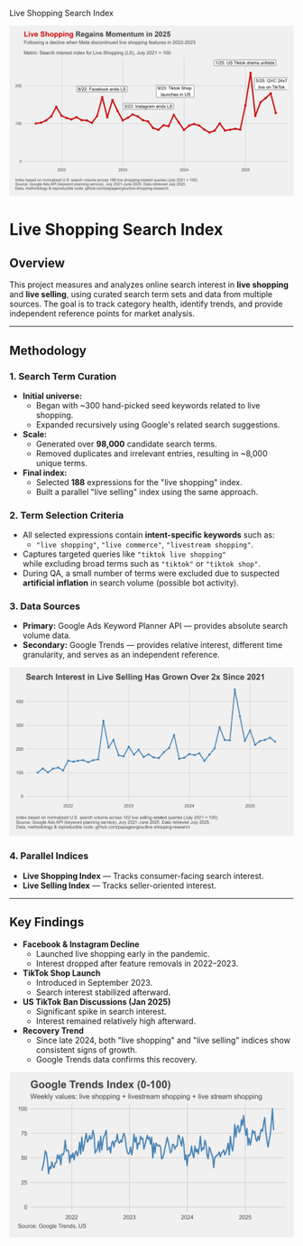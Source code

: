 Live Shopping Search Index


![Live Shopping Index](graphs/live_shopping_annot_600dpi.png)

# Live Shopping Search Index

## Overview
This project measures and analyzes online search interest in **live shopping** and **live selling**, using curated search term sets and data from multiple sources. The goal is to track category health, identify trends, and provide independent reference points for market analysis.

---

## Methodology

### 1. Search Term Curation
- **Initial universe:**
  - Began with ~300 hand-picked seed keywords related to live shopping.
  - Expanded recursively using Google's related search suggestions.
- **Scale:**
  - Generated over **98,000** candidate search terms.
  - Removed duplicates and irrelevant entries, resulting in ~8,000 unique terms.
- **Final index:**
  - Selected **188** expressions for the "live shopping" index.  
  - Built a parallel "live selling" index using the same approach.

### 2. Term Selection Criteria
- All selected expressions contain **intent-specific keywords** such as:
  - `"live shopping"`, `"live commerce"`, `"livestream shopping"`.
- Captures targeted queries like `"tiktok live shopping"`  
  while excluding broad terms such as `"tiktok"` or `"tiktok shop"`.
- During QA, a small number of terms were excluded due to suspected **artificial inflation** in search volume (possible bot activity).

### 3. Data Sources
- **Primary:** Google Ads Keyword Planner API — provides absolute search volume data.  
- **Secondary:** Google Trends — provides relative interest, different time granularity, and serves as an independent reference.

![Live Shopping Index](graphs/live_sell_600dpi.png)


### 4. Parallel Indices
- **Live Shopping Index** — Tracks consumer-facing search interest.  
- **Live Selling Index** — Tracks seller-oriented interest.

---

## Key Findings

- **Facebook & Instagram Decline**  
  - Launched live shopping early in the pandemic.  
  - Interest dropped after feature removals in 2022–2023.
- **TikTok Shop Launch**  
  - Introduced in September 2023.  
  - Search interest stabilized afterward.
- **US TikTok Ban Discussions (Jan 2025)**  
  - Significant spike in search interest.  
  - Interest remained relatively high afterward.
- **Recovery Trend**  
  - Since late 2024, both "live shopping" and "live selling" indices show consistent signs of growth.  
  - Google Trends data confirms this recovery.

![Live Shopping Index](graphs/index_weekly_600dpi.png)

